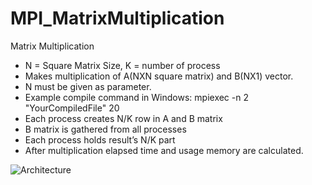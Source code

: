 # MPI_MatrixMultiplication
Matrix Multiplication


- N = Square Matrix Size,  K = number of process
- Makes multiplication of A(NXN square matrix) and B(NX1) vector.
- N must be given as parameter.
- Example compile command in Windows:       mpiexec -n 2 "YourCompiledFile" 20
- Each process creates N/K row in A and B matrix
- B matrix is gathered from all processes
- Each process holds result’s N/K part
- After multiplication elapsed time and usage memory are calculated.


![Architecture](https://user-images.githubusercontent.com/26605040/100268496-2d69a500-2f66-11eb-8e35-4291a3c90661.JPG)

